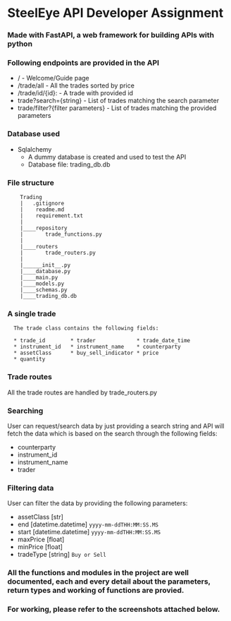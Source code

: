 # SteelEye API Developer Assignment

### Made with FastAPI, a web framework for building APIs with python

### Following endpoints are provided in the API
* / - Welcome/Guide page
* /trade/all - All the trades sorted by price
* /trade/id/{id}: - A trade with provided id
* trade?search={string} - List of trades matching the search parameter
* trade/filter?{filter parameters} - List of trades matching the provided parameters

### Database used
* Sqlalchemy
  * A dummy database is created and used to test the API
  * Database file: trading_db.db


### File structure

```
    Trading
    |   .gitignore
    |    readme.md
    |    requirement.txt
    |
    |____repository
    |       trade_functions.py
    |
    |____routers
    |       trade_routers.py
    |
    |______init__.py
    |____database.py
    |____main.py
    |____models.py
    |____schemas.py
    |____trading_db.db
```

### A single trade
```
  The trade class contains the following fields:

  * trade_id        * trader             * trade_date_time
  * instrument_id   * instrument_name    * counterparty
  * assetClass      * buy_sell_indicator * price
  * quantity
```

### Trade routes
All the trade routes are handled by trade_routers.py

### Searching
User can request/search data by just providing a search string and API will fetch the data which is based on the search through the following fields:
    
* counterparty
* instrument_id
* instrument_name
* trader

### Filtering data
User can filter the data by providing the following parameters:

* assetClass [str]
* end [datetime.datetime] `yyyy-mm-ddTHH:MM:SS.MS`
* start [datetime.datetime] `yyyy-mm-ddTHH:MM:SS.MS`
* maxPrice [float]
* minPrice [float]
* tradeType [string] `Buy or Sell`

### All the functions and modules in the project are well documented, each and every detail about the parameters, return types and working of functions are provied.


### For working, please refer to the screenshots attached below.